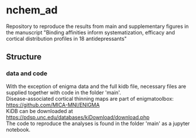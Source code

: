 # nchem_ad
Repository to reproduce the results from main and supplementary figures in the manuscript "Binding affinities inform systematization, efficacy and cortical distribution profiles in 18 antidepressants"

## Structure
### data and code
With the exception of enigma data and the full kidb file, necessary files are supplied together with code in the folder 'main'.  
Disease-associated cortical thinning maps are part of enigmatoolbox: https://github.com/MICA-MNI/ENIGMA  
KiDB can be downloaded at https://pdsp.unc.edu/databases/kiDownload/download.php  
The code to reproduce the analyses is found in the folder 'main' as a jupyter notebook.


